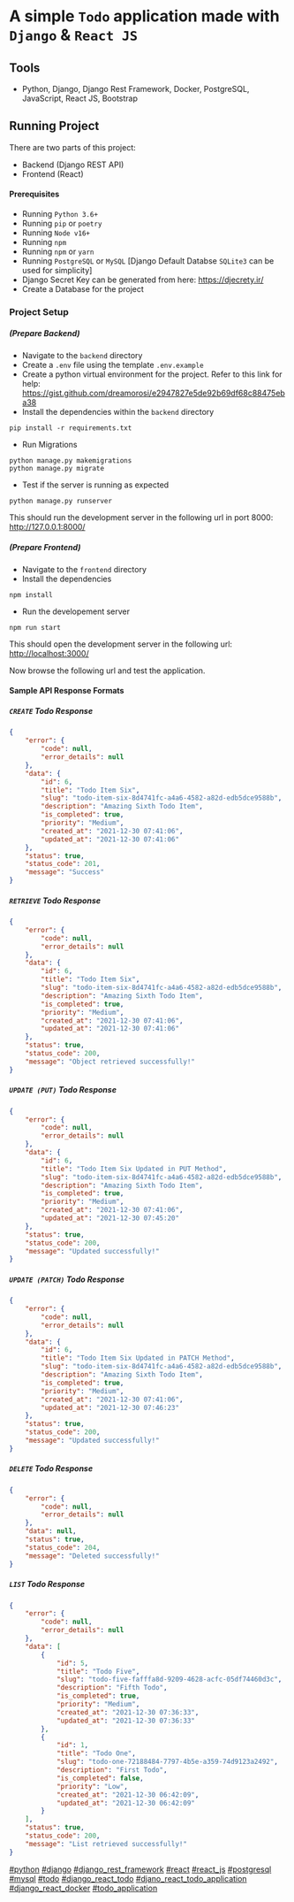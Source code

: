 # A simple `Todo` application made with `Django` & `React JS`

## Tools

* Python, Django, Django Rest Framework, Docker, PostgreSQL, JavaScript, React JS, Bootstrap

## Running Project

There are two parts of this project:

* Backend (Django REST API)
* Frontend (React)

#### Prerequisites

* Running `Python 3.6+`
* Running `pip` or `poetry`
* Running `Node v16+`
* Running `npm`
* Running `npm` or `yarn`
* Running `PostgreSQL` or `MySQL` [Django Default Databse `SQLite3` can be used for simplicity]
* Django Secret Key can be generated from here: <https://djecrety.ir/>
* Create a Database for the project

### Project Setup

##### (Prepare Backend)

* Navigate to the `backend` directory
* Create a `.env` file using the template `.env.example`
* Create a python virtual environment for the project. Refer to this link for help: <https://gist.github.com/dreamorosi/e2947827e5de92b69df68c88475eba38>
* Install the dependencies within the `backend` directory

```bash:
pip install -r requirements.txt
```

* Run Migrations

```python:
python manage.py makemigrations
python manage.py migrate
```

* Test if the server is running as expected

```python:
python manage.py runserver
```

This should run the development server in the following url in port 8000: <http://127.0.0.1:8000/>

##### (Prepare Frontend)

* Navigate to the `frontend` directory
* Install the dependencies

```bash:
npm install
```

* Run the developement server

```bash:
npm run start
```

This should open the development server in the following url: <http://localhost:3000/>

Now browse the following url and test the application.


#### Sample API Response Formats

##### `CREATE` Todo Response

```json
{
    "error": {
        "code": null,
        "error_details": null
    },
    "data": {
        "id": 6,
        "title": "Todo Item Six",
        "slug": "todo-item-six-8d4741fc-a4a6-4582-a82d-edb5dce9588b",
        "description": "Amazing Sixth Todo Item",
        "is_completed": true,
        "priority": "Medium",
        "created_at": "2021-12-30 07:41:06",
        "updated_at": "2021-12-30 07:41:06"
    },
    "status": true,
    "status_code": 201,
    "message": "Success"
}
```

##### `RETRIEVE` Todo Response

```json
{
    "error": {
        "code": null,
        "error_details": null
    },
    "data": {
        "id": 6,
        "title": "Todo Item Six",
        "slug": "todo-item-six-8d4741fc-a4a6-4582-a82d-edb5dce9588b",
        "description": "Amazing Sixth Todo Item",
        "is_completed": true,
        "priority": "Medium",
        "created_at": "2021-12-30 07:41:06",
        "updated_at": "2021-12-30 07:41:06"
    },
    "status": true,
    "status_code": 200,
    "message": "Object retrieved successfully!"
}
```

##### `UPDATE (PUT)` Todo Response

```json
{
    "error": {
        "code": null,
        "error_details": null
    },
    "data": {
        "id": 6,
        "title": "Todo Item Six Updated in PUT Method",
        "slug": "todo-item-six-8d4741fc-a4a6-4582-a82d-edb5dce9588b",
        "description": "Amazing Sixth Todo Item",
        "is_completed": true,
        "priority": "Medium",
        "created_at": "2021-12-30 07:41:06",
        "updated_at": "2021-12-30 07:45:20"
    },
    "status": true,
    "status_code": 200,
    "message": "Updated successfully!"
}
```

##### `UPDATE (PATCH)` Todo Response

```json
{
    "error": {
        "code": null,
        "error_details": null
    },
    "data": {
        "id": 6,
        "title": "Todo Item Six Updated in PATCH Method",
        "slug": "todo-item-six-8d4741fc-a4a6-4582-a82d-edb5dce9588b",
        "description": "Amazing Sixth Todo Item",
        "is_completed": true,
        "priority": "Medium",
        "created_at": "2021-12-30 07:41:06",
        "updated_at": "2021-12-30 07:46:23"
    },
    "status": true,
    "status_code": 200,
    "message": "Updated successfully!"
}
```

##### `DELETE` Todo Response

```json
{
    "error": {
        "code": null,
        "error_details": null
    },
    "data": null,
    "status": true,
    "status_code": 204,
    "message": "Deleted successfully!"
}
```

##### `LIST` Todo Response

```json
{
    "error": {
        "code": null,
        "error_details": null
    },
    "data": [
        {
            "id": 5,
            "title": "Todo Five",
            "slug": "todo-five-fafffa8d-9209-4628-acfc-05df74460d3c",
            "description": "Fifth Todo",
            "is_completed": true,
            "priority": "Medium",
            "created_at": "2021-12-30 07:36:33",
            "updated_at": "2021-12-30 07:36:33"
        },
        {
            "id": 1,
            "title": "Todo One",
            "slug": "todo-one-72188484-7797-4b5e-a359-74d9123a2492",
            "description": "First Todo",
            "is_completed": false,
            "priority": "Low",
            "created_at": "2021-12-30 06:42:09",
            "updated_at": "2021-12-30 06:42:09"
        }
    ],
    "status": true,
    "status_code": 200,
    "message": "List retrieved successfully!"
}
```

[#python]() [#django]() [#django_rest_framework]() [#react]() [#react_js]() [#postgresql]() [#mysql]()
[#todo]() [#django_react_todo]() [#djano_react_todo_application]() [#django_react_docker]() [#todo_application]()